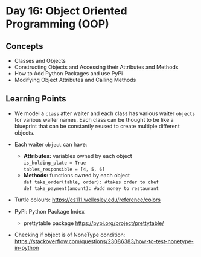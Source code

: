 # Day 16: Object Oriented Programming (OOP)
## Concepts
* Classes and Objects
* Constructing Objects and Accessing their Attributes and Methods
* How to Add Python Packages and use PyPi
* Modifying Object Attributes and Calling Methods

## Learning Points
* We model a ```class``` after waiter and each class has various waiter ```objects``` for various waiter names. Each class can be thought to be like a blueprint that can be constantly reused to create multiple different objects. 
* Each waiter ```object``` can have:
  * **Attributes:** variables owned by each object\
    ```is_holding_plate = True```\
    ```tables_responsible = [4, 5, 6]```
  * **Methods:** functions owned by each object\
    ```def take_order(table, order): #takes order to chef```\
    ```def take_payment(amount): #add money to restaurant```
    
* Turtle colours: https://cs111.wellesley.edu/reference/colors
* PyPi: Python Package Index
  * prettytable package https://pypi.org/project/prettytable/
  
* Checking if object is of NoneType condition: https://stackoverflow.com/questions/23086383/how-to-test-nonetype-in-python

